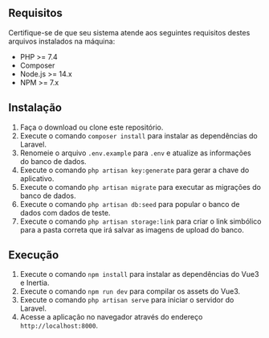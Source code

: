 ## Requisitos

Certifique-se de que seu sistema atende aos seguintes requisitos destes arquivos instalados na máquina:

- PHP >= 7.4
- Composer
- Node.js >= 14.x
- NPM >= 7.x

## Instalação

1. Faça o download ou clone este repositório.
2. Execute o comando `composer install` para instalar as dependências do Laravel.
3. Renomeie o arquivo `.env.example` para `.env` e atualize as informações do banco de dados.
4. Execute o comando `php artisan key:generate` para gerar a chave do aplicativo.
5. Execute o comando `php artisan migrate` para executar as migrações do banco de dados.
6. Execute o comando `php artisan db:seed` para popular o banco de dados com dados de teste.
7. Execute o comando `php artisan storage:link` para criar o link simbólico para a pasta correta que irá salvar as imagens de upload do banco.

## Execução

1. Execute o comando `npm install` para instalar as dependências do Vue3 e Inertia.
2. Execute o comando `npm run dev` para compilar os assets do Vue3.
3. Execute o comando `php artisan serve` para iniciar o servidor do Laravel.
4. Acesse a aplicação no navegador através do endereço `http://localhost:8000`.
